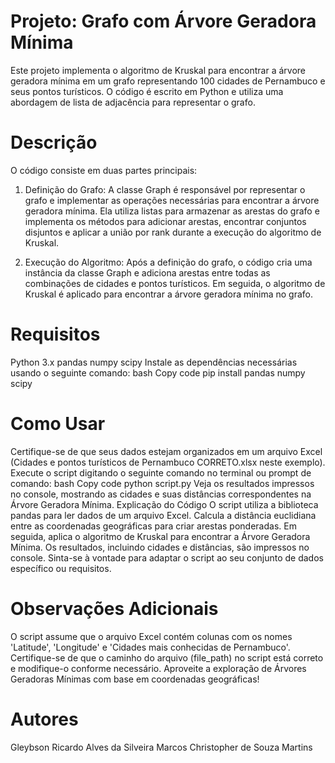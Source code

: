 # Projeto: Grafo com Árvore Geradora Mínima 

Este projeto implementa o algoritmo de Kruskal para encontrar a árvore geradora mínima em um grafo representando 100 cidades de Pernambuco e seus pontos turísticos. O código é escrito em Python e utiliza uma abordagem de lista de adjacência para representar o grafo.

# Descrição
O código consiste em duas partes principais:

1. Definição do Grafo: A classe Graph é responsável por representar o grafo e implementar as operações necessárias para encontrar a árvore geradora mínima. Ela utiliza listas para armazenar as arestas do grafo e implementa os métodos para adicionar arestas, encontrar conjuntos disjuntos e aplicar a união por rank durante a execução do algoritmo de Kruskal.

2. Execução do Algoritmo: Após a definição do grafo, o código cria uma instância da classe Graph e adiciona arestas entre todas as combinações de cidades e pontos turísticos. Em seguida, o algoritmo de Kruskal é aplicado para encontrar a árvore geradora mínima no grafo.

# Requisitos
Python 3.x
pandas
numpy
scipy
Instale as dependências necessárias usando o seguinte comando:
bash
Copy code
pip install pandas numpy scipy

# Como Usar
 Certifique-se de que seus dados estejam organizados em um arquivo Excel (Cidades e pontos turísticos de Pernambuco CORRETO.xlsx neste 
 exemplo).
Execute o script digitando o seguinte comando no terminal ou prompt de comando:
bash
Copy code
python script.py
Veja os resultados impressos no console, mostrando as cidades e suas distâncias correspondentes na Árvore Geradora Mínima.
Explicação do Código
O script utiliza a biblioteca pandas para ler dados de um arquivo Excel.
Calcula a distância euclidiana entre as coordenadas geográficas para criar arestas ponderadas.
Em seguida, aplica o algoritmo de Kruskal para encontrar a Árvore Geradora Mínima.
Os resultados, incluindo cidades e distâncias, são impressos no console.
Sinta-se à vontade para adaptar o script ao seu conjunto de dados específico ou requisitos.
# Observações Adicionais
O script assume que o arquivo Excel contém colunas com os nomes 'Latitude', 'Longitude' e 'Cidades mais conhecidas de Pernambuco'.
Certifique-se de que o caminho do arquivo (file_path) no script está correto e modifique-o conforme necessário.
Aproveite a exploração de Árvores Geradoras Mínimas com base em coordenadas geográficas!

# Autores
Gleybson Ricardo Alves da Silveira
Marcos Christopher de Souza Martins
